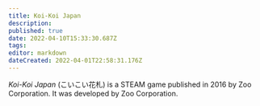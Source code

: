 ```yaml
---
title: Koi-Koi Japan
description: 
published: true
date: 2022-04-10T15:33:30.687Z
tags: 
editor: markdown
dateCreated: 2022-04-01T22:58:31.176Z
---
```


_Koi-Koi Japan_ (<span lang='ja'>こいこい花札</span>) is a STEAM game published in 2016 by Zoo Corporation.
It was developed by Zoo Corporation.
